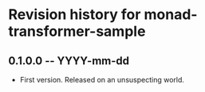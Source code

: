 # Revision history for monad-transformer-sample

## 0.1.0.0 -- YYYY-mm-dd

* First version. Released on an unsuspecting world.
